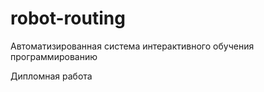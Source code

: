 # robot-routing

Автоматизированная система интерактивного обучения программированию

Дипломная работа